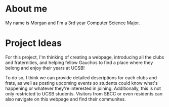 # About me
My name is Morgan and I'm a 3rd year Computer Science Major. 

# Project Ideas
For this project, I'm thinking of creating a webpage, introducing all the clubs and fraternities, and helping fellow Gauchos to find a place where they belong and enjoy their years at UCSB!

To do so, I think we can provide detailed descriptions for each clubs and frats, as well as posting upcoming events so students could know what's happening or whatever they're interested in joining. Additionally, this is not only restricted to UCSB students. Visitors from SBCC or even residents can also navigate on this webpage and find their communites.